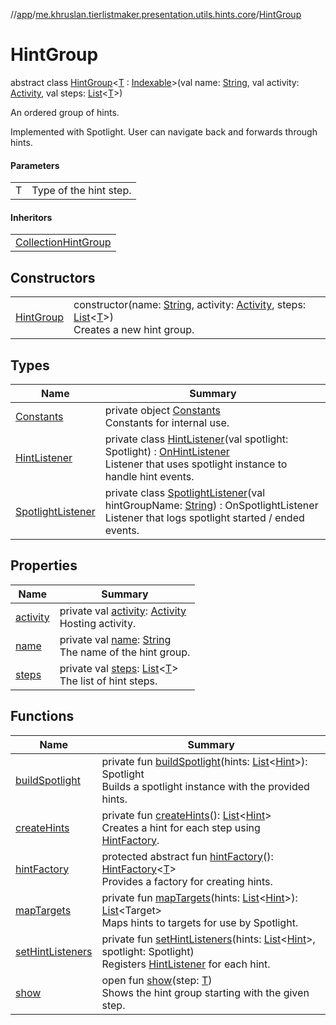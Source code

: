 //[app](../../../index.md)/[me.khruslan.tierlistmaker.presentation.utils.hints.core](../index.md)/[HintGroup](index.md)

# HintGroup

abstract class [HintGroup](index.md)&lt;[T](index.md) : [Indexable](../-indexable/index.md)&gt;(val name: [String](https://kotlinlang.org/api/latest/jvm/stdlib/kotlin/-string/index.html), val activity: [Activity](https://developer.android.com/reference/kotlin/android/app/Activity.html), val steps: [List](https://kotlinlang.org/api/latest/jvm/stdlib/kotlin.collections/-list/index.html)&lt;[T](index.md)&gt;)

An ordered group of hints.

Implemented with Spotlight. User can navigate back and forwards through hints.

#### Parameters

| | |
|---|---|
| T | Type of the hint step. |

#### Inheritors

| |
|---|
| [CollectionHintGroup](../../me.khruslan.tierlistmaker.presentation.utils.hints.collection/-collection-hint-group/index.md) |

## Constructors

| | |
|---|---|
| [HintGroup](-hint-group.md) | constructor(name: [String](https://kotlinlang.org/api/latest/jvm/stdlib/kotlin/-string/index.html), activity: [Activity](https://developer.android.com/reference/kotlin/android/app/Activity.html), steps: [List](https://kotlinlang.org/api/latest/jvm/stdlib/kotlin.collections/-list/index.html)&lt;[T](index.md)&gt;)<br>Creates a new hint group. |

## Types

| Name | Summary |
|---|---|
| [Constants](-constants/index.md) | private object [Constants](-constants/index.md)<br>Constants for internal use. |
| [HintListener](-hint-listener/index.md) | private class [HintListener](-hint-listener/index.md)(val spotlight: Spotlight) : [OnHintListener](../-on-hint-listener/index.md)<br>Listener that uses spotlight instance to handle hint events. |
| [SpotlightListener](-spotlight-listener/index.md) | private class [SpotlightListener](-spotlight-listener/index.md)(val hintGroupName: [String](https://kotlinlang.org/api/latest/jvm/stdlib/kotlin/-string/index.html)) : OnSpotlightListener<br>Listener that logs spotlight started / ended events. |

## Properties

| Name | Summary |
|---|---|
| [activity](activity.md) | private val [activity](activity.md): [Activity](https://developer.android.com/reference/kotlin/android/app/Activity.html)<br>Hosting activity. |
| [name](name.md) | private val [name](name.md): [String](https://kotlinlang.org/api/latest/jvm/stdlib/kotlin/-string/index.html)<br>The name of the hint group. |
| [steps](steps.md) | private val [steps](steps.md): [List](https://kotlinlang.org/api/latest/jvm/stdlib/kotlin.collections/-list/index.html)&lt;[T](index.md)&gt;<br>The list of hint steps. |

## Functions

| Name | Summary |
|---|---|
| [buildSpotlight](build-spotlight.md) | private fun [buildSpotlight](build-spotlight.md)(hints: [List](https://kotlinlang.org/api/latest/jvm/stdlib/kotlin.collections/-list/index.html)&lt;[Hint](../-hint/index.md)&gt;): Spotlight<br>Builds a spotlight instance with the provided hints. |
| [createHints](create-hints.md) | private fun [createHints](create-hints.md)(): [List](https://kotlinlang.org/api/latest/jvm/stdlib/kotlin.collections/-list/index.html)&lt;[Hint](../-hint/index.md)&gt;<br>Creates a hint for each step using [HintFactory](../-hint-factory/index.md). |
| [hintFactory](hint-factory.md) | protected abstract fun [hintFactory](hint-factory.md)(): [HintFactory](../-hint-factory/index.md)&lt;[T](index.md)&gt;<br>Provides a factory for creating hints. |
| [mapTargets](map-targets.md) | private fun [mapTargets](map-targets.md)(hints: [List](https://kotlinlang.org/api/latest/jvm/stdlib/kotlin.collections/-list/index.html)&lt;[Hint](../-hint/index.md)&gt;): [List](https://kotlinlang.org/api/latest/jvm/stdlib/kotlin.collections/-list/index.html)&lt;Target&gt;<br>Maps hints to targets for use by Spotlight. |
| [setHintListeners](set-hint-listeners.md) | private fun [setHintListeners](set-hint-listeners.md)(hints: [List](https://kotlinlang.org/api/latest/jvm/stdlib/kotlin.collections/-list/index.html)&lt;[Hint](../-hint/index.md)&gt;, spotlight: Spotlight)<br>Registers [HintListener](-hint-listener/index.md) for each hint. |
| [show](show.md) | open fun [show](show.md)(step: [T](index.md))<br>Shows the hint group starting with the given step. |
